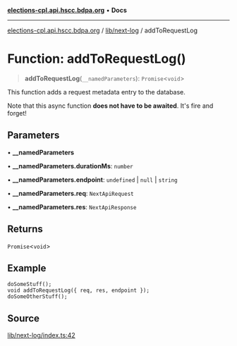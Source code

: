 [**elections-cpl.api.hscc.bdpa.org**](../../../README.md) • **Docs**

***

[elections-cpl.api.hscc.bdpa.org](../../../README.md) / [lib/next-log](../README.md) / addToRequestLog

# Function: addToRequestLog()

> **addToRequestLog**(`__namedParameters`): `Promise`\<`void`\>

This function adds a request metadata entry to the database.

Note that this async function **does not have to be awaited**. It's fire and
forget!

## Parameters

• **\_\_namedParameters**

• **\_\_namedParameters.durationMs**: `number`

• **\_\_namedParameters.endpoint**: `undefined` \| `null` \| `string`

• **\_\_namedParameters.req**: `NextApiRequest`

• **\_\_namedParameters.res**: `NextApiResponse`

## Returns

`Promise`\<`void`\>

## Example

```
doSomeStuff();
void addToRequestLog({ req, res, endpoint });
doSomeOtherStuff();
```

## Source

[lib/next-log/index.ts:42](https://github.com/nhscc/elections_cpl.api.hscc.bdpa.org/blob/46ed5b306a3fd199be2bd28706c3da03542c6da3/lib/next-log/index.ts#L42)
